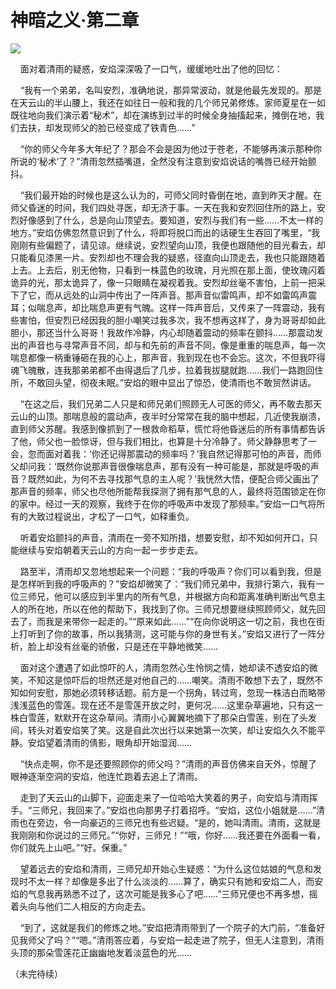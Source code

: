 # 神暗之义·第二章
<img src="http://i0.hdslb.com/bfs/article/6f91bf4905c5f39c938e0cf74c4458609ecc7576.jpg@140w_186h.webp">


<p> 
    面对着清雨的疑惑，安焰深深吸了一口气，缓缓地吐出了他的回忆：

    “我有一个弟弟，名叫安烈，准确地说，那异常波动，就是他最先发现的。那是在天云山的半山腰上，我还在如往日一般和我的几个师兄弟修炼。家师夏星在一如既往地向我们演示着“秘术”，却在演练到过半的时候全身抽搐起来，摊倒在地，我们去扶，却发现师父的脸已经变成了铁青色……”

    “你的师父今年多大年纪了？那会不会是因为他过于苍老，不能够再演示那种你所说的‘秘术’了？”清雨忽然插嘴道，全然没有注意到安焰说话的嘴唇已经开始颤抖。

    “我们最开始的时候也是这么认为的，可师父同时昏倒在地，直到昨天才醒。在师父昏迷的时间，我们四处寻医，却无济于事。一天在我和安烈回住所的路上，安烈好像感到了什么，总是向山顶望去。要知道，安烈与我们有一些……不太一样的地方。”安焰仿佛忽然意识到了什么，将即将脱口而出的话硬生生吞回了嘴里，“我刚刚有些偏题了，请见谅。继续说，安烈望向山顶，我便也跟随他的目光看去，却只能看见漆黑一片。安烈却也不理会我的疑惑，径直向山顶走去，我也只能跟随着上去。上去后，别无他物，只看到一株蓝色的玫瑰，月光照在那上面，使玫瑰闪着诡异的光，那太诡异了，像一只眼睛在凝视着我。安烈却丝毫不害怕，上前一把采下了它，而从远处的山洞中传出了一阵声音。那声音似雷鸣声，却不如雷鸣声震耳；似喘息声，却比喘息声更有气魄。这样一阵声音后，又传来了一阵震动，我有些害怕，但安烈已经因我的胆小嘲笑过我多次，我不想再这样了，身为哥哥却如此胆小，那还当什么哥哥！我故作冷静，内心却随着震动的频率在颤抖……那震动发出的声音也与寻常声音不同，却与和先前的声音不同，像是重重的喘息声，每一次喘息都像一柄重锤砸在我的心上，那声音，我到现在也不会忘。这次，不但我吓得魂飞魄散，连我那弟弟都不由得退后了几步，拉着我拔腿就跑……我们一路跑回住所，不敢回头望，彻夜未眠。”安焰的眼中显出了惊恐，使清雨也不敢贸然讲话。

    “在这之后，我们兄弟二人只是和师兄弟们照顾无人可医的师父，再不敢去那天云山的山顶。那喘息般的震动声，夜半时分常常在我的脑中想起，几近使我崩溃，直到师父苏醒。我感到像抓到了一根救命稻草，慌忙将他昏迷后的所有事情都告诉了他，师父也一脸惊讶，但与我们相比，也算是十分冷静了。师父静静思考了一会，忽而面对着我：‘你还记得那震动的频率吗？’我自然记得那可怕的声音，而师父却问我：‘既然你说那声音很像喘息声，那有没有一种可能是，那就是呼吸的声音？既然如此，为何不去寻找那气息的主人呢？’我恍然大悟，便配合师父画出了那声音的频率，师父也尽他所能帮我探测了拥有那气息的人，最终将范围锁定在你的家中。经过一天的观察，我终于在你的呼吸声中发现了那频率。”安焰一口气将所有的大致过程说出，才松了一口气，如释重负。

    听着安焰颤抖的声音，清雨在一旁不知所措，想要安慰，却不知如何开口，只能继续与安焰朝着天云山的方向一起一步步走去。

    路至半，清雨却又忽地想起来一个问题：“我的呼吸声？你们可以看到我，但是是怎样听到我的呼吸声的？”安焰却微笑了：“我们师兄弟中，我排行第六，我有一位三师兄，他可以感应到半里内的所有气息，并根据方向和距离准确判断出气息主人的所在地，所以在他的帮助下，我找到了你。三师兄想要继续照顾师父，就先回去了，而我是来带你一起走的。”“原来如此……”“在向你说明这一切之前，我也在街上打听到了你的故事，所以我猜测，这可能与你的身世有关。”安焰又进行了一阵分析，脸上却没有丝毫的骄傲，只是还在平静地微笑……

    面对这个遭遇了如此惊吓的人，清雨忽然心生怜悯之情，她却读不透安焰的微笑，不知这是惊吓后的坦然还是对他自己的……嘲笑。清雨不敢想下去了，既然不知如何安慰，那她必须转移话题。前方是一个拐角，转过弯，忽现一株洁白而略带浅浅蓝色的雪莲。现在还不是雪莲开放之时，更何况……这里杂草遍地，只有这一株白雪莲，默默开在这杂草间。清雨小心翼翼地摘下了那朵白雪莲，别在了头发间，转头对着安焰笑了笑。这是自此次出行以来她第一次笑，却让安焰久久不能平静。安焰望着清雨的倩影，眼角却开始湿润……

    “快点走啊，你不是还要照顾你的师父吗？”清雨的声音仿佛来自天外，惊醒了眼神逐渐空洞的安焰，他连忙跑着去追上了清雨。

    走到了天云山的山脚下，迎面走来了一位哈哈大笑着的男子，向安焰与清雨挥手。“三师兄，我回来了。”安焰也向那男子打着招呼。“安焰，这位小姐就是……”清雨也在旁边，令一向豪迈的三师兄也有些迟疑。“是的，她叫清雨。清雨，这就是我刚刚和你说过的三师兄。”“你好，三师兄！”“哦，你好……我还要在外面看一看，你们就先上山吧。”“好。保重。”

    望着远去的安焰和清雨，三师兄却开始心生疑惑：“为什么这位姑娘的气息和发现时不太一样？却像是多出了什么淡淡的……算了，确实只有她和安焰二人，而安焰的气息我再熟悉不过了，这次可能是我多心了吧……”三师兄便也不再多想，摇着头向与他们二人相反的方向走去。

    “到了，这就是我们的修炼之地。”安焰把清雨带到了一个院子的大门前，“准备好见我师父了吗？”“嗯。”清雨答应着，与安焰一起走进了院子，但无人注意到，清雨头顶的那朵雪莲花正幽幽地发着淡蓝色的光……



（未完待续）
<p/>
